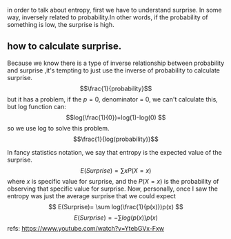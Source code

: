 in order to talk about entropy, first we have to understand surprise. In some way, inversely related to probability.In other words, if the probability of something is low, the surprise is high.


## how to calculate surprise.
Because we know there is a type of inverse relationship between probability and surprise ,it's tempting to just use the inverse of probability to calculate surprise.
$$\frac{1}{probability}$$
but it has a problem, if the $p=0$, denominator = 0, we can't calculate this, but log function can:
$$log(\frac{1}{0})=log(1)-log(0) $$
so we use log to solve this problem.
$$\frac{1}{log(probability)}$$

In fancy statistics notation, we say that entropy is the expected value of the surprise.
$$ E(Surprise)= \sum xP(X=x) $$
where $x$ is specific value for surprise, and the $P(X=x)$ is the probability of observing that specific value for surprise.
Now, personally, once I saw the entropy was just the average surprise that we could expect
$$ E(Surprise)= \sum log(\frac{1}{p(x)})p(x) $$
$$ E(Surprise)= -\sum log(p(x))p(x) $$
refs:
https://www.youtube.com/watch?v=YtebGVx-Fxw